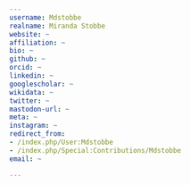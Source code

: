 ```yaml
---
username: Mdstobbe
realname: Miranda Stobbe
website: ~
affiliation: ~
bio: ~
github: ~
orcid: ~
linkedin: ~
googlescholar: ~
wikidata: ~
twitter: ~
mastodon-url: ~
meta: ~
instagram: ~
redirect_from:
- /index.php/User:Mdstobbe
- /index.php/Special:Contributions/Mdstobbe
email: ~

---
```

